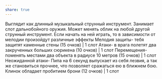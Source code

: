 ```yaml
---
share: true
---
```

Выглядит как длинный музыкальный струнный инструмент. Занимает слот дальнобойного оружия. Может менять облик на любой другой струнный инструмент. Если начать на ней играть, то в зависимости от мелодии произойдут различные эффекты 
Мелодия защиты- тебя защитят каменные стены (15 очков) | 1 слот
Атаки- в врага полетят два закрученных больших сюрикена (10 очков) | 1 слот
Перемещения- поменять местами два объекта в радиусе 10 метров (15 очков) | 1 слот
Неожиданной атаки- Пипа на 6 секунд выпускает из себя лезвия, а так же становиться прочнее, что позволяет сражаться ею в ближнем бою. Клинок обладает пробитием брони (12 очков)  | 1 слот
